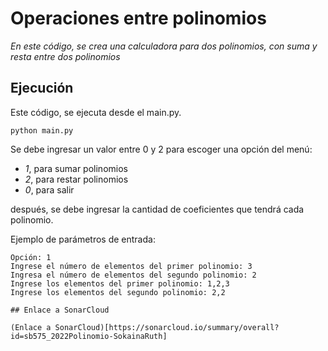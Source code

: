 # Operaciones entre polinomios

_En este código, se crea una calculadora para dos polinomios, con suma y resta entre dos polinomios_

## Ejecución

Este código, se ejecuta desde el main.py.

```
python main.py
```
Se debe ingresar un valor entre 0 y 2 para escoger una opción del menú:
- *1*, para sumar polinomios
- *2*, para restar polinomios
- *0*, para salir


después, se debe ingresar la cantidad de coeficientes que tendrá cada polinomio.


Ejemplo de parámetros de entrada:

```
Opción: 1
Ingrese el número de elementos del primer polinomio: 3
Ingresa el número de elementos del segundo polinomio: 2
Ingrese los elementos del primer polinomio: 1,2,3
Ingrese los elementos del segundo polinomio: 2,2

## Enlace a SonarCloud

(Enlace a SonarCloud)[https://sonarcloud.io/summary/overall?id=sb575_2022Polinomio-SokainaRuth]
